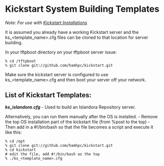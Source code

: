 <H1>Kickstart System Building Templates</H1> 

<i>Note: For use with <a href="http://www.centos.org/docs/5/html/Installation_Guide-en-US/ch-kickstart2.html">Kickstart Installations</a></i>

It is assumed you already have a working Kickstart server and the ks_<template_name>.cfg files can be cloned to that location for server building. 

In your tftpboot directory on your tftpboot server issue:

	% cd /tftpboot
	% git clone git://github.com/hamhpc/kickstart.git


Make sure the kickstart server is configured to use ks_<template_name>.cfg and then boot your server off your network. 

<h2><strong>List of Kickstart Templates:</strong></h2>

<strong><i>ks_islandora.cfg</i></strong>  - Used to build an Islandora Repository server.

Alternatively, you can run them manually after the OS is installed. 
	- Remove the top OS installation part of the kickstart file (from %post to the top) 
	- Then add in a #!/bin/bash so that the file becomes a script and execute it like this:

	% cd /opt
	% git clone git://github.com/hamhpc/kickstart.git
	% cd kickstart
	# edit the file, add #!/bin/bash as the top
	% ./ks_<template_name>.cfg
